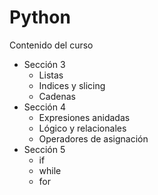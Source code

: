 # Python

Contenido del curso <br>
+ Sección 3
    - Listas
    - Indices y slicing
    - Cadenas
+ Sección 4
    - Expresiones anidadas
    - Lógico y relacionales
    - Operadores de asignación
+ Sección 5
    - if
    - while
    - for